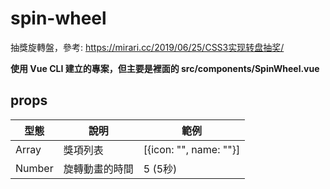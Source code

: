 # spin-wheel
抽獎旋轉盤，參考: https://mirari.cc/2019/06/25/CSS3实现转盘抽奖/

**使用 Vue CLI 建立的專案，但主要是裡面的 src/components/SpinWheel.vue**

## props 
| 型態    | 說明            | 範例                    |
|-------- |---------------- |------------------------ |
| Array   | 獎項列表        | [{icon: "", name: ""}]  |
| Number  | 旋轉動畫的時間   | 5 (5秒)                  |
